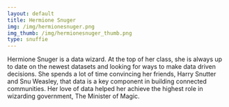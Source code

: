 ```yaml
---
layout: default
title: Hermione Snuger
img: /img/hermionesnuger.png
img_thumb: /img/hermionesnuger_thumb.png
type: snuffie
---
```


Hermione Snuger is a data wizard. At the top of her class, she is always up to date on the newest datasets and looking for ways to make data driven decisions. She spends a lot of time convincing her friends, Harry Snutter and Snu Weasley, that data is a key component in building connected communities. Her love of data helped her achieve the highest role in wizarding government, The Minister of Magic.
